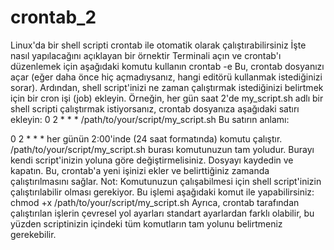 # crontab_2

Linux'da bir shell scripti crontab ile otomatik olarak çalıştırabilirsiniz İşte nasıl yapılacağını açıklayan bir örnektir
Terminali açın ve crontab'ı düzenlemek için aşağıdaki komutu kullanın
crontab -e
Bu, crontab dosyanızı açar (eğer daha önce hiç açmadıysanız, hangi editörü kullanmak istediğinizi sorar). Ardından, shell script'inizi ne zaman çalıştırmak istediğinizi belirtmek için bir cron işi (job) ekleyin.
Örneğin, her gün saat 2'de my_script.sh adlı bir shell scripti çalıştırmak istiyorsanız, crontab dosyanıza aşağıdaki satırı ekleyin:
0 2 * * * /path/to/your/script/my_script.sh
Bu satırın anlamı:

0 2 * * * her günün 2:00'inde (24 saat formatında) komutu çalıştır.
/path/to/your/script/my_script.sh burası komutunuzun tam yoludur. Burayı kendi script'inizin yoluna göre değiştirmelisiniz.
Dosyayı kaydedin ve kapatın. Bu, crontab'a yeni işinizi ekler ve belirttiğiniz zamanda çalıştırılmasını sağlar.
Not: Komutunuzun çalışabilmesi için shell script'inizin çalıştırılabilir olması gerekiyor. Bu işlemi aşağıdaki komut ile yapabilirsiniz:
chmod +x /path/to/your/script/my_script.sh
Ayrıca, crontab tarafından çalıştırılan işlerin çevresel yol ayarları standart ayarlardan farklı olabilir, bu yüzden scriptinizin içindeki tüm komutların tam yolunu belirtmeniz gerekebilir.
